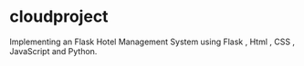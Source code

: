 # cloudproject
Implementing an Flask Hotel Management System using Flask , Html , CSS , JavaScript and Python. 

